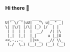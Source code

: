 ### Hi there 👋



      __  __    ____    _____   
    U|' \/ '|uU|  _"\ u|_ " _|  
    \| |\/| |/\| |_) |/  | |    
     | |  | |  |  __/   /| |\   
     |_|  |_|  |_|     u |_|U   
    <<,-,,-.   ||>>_   _// \\_  
     (./  \.) (__)__) (__) (__) 



<!--
**mayphyo03/mayphyo03** is a ✨ _special_ ✨ repository because its `README.md` (this file) appears on your GitHub profile.

Here are some ideas to get you started:

- 🔭 I’m currently working on ...
- 🌱 I’m currently learning ...
- 👯 I’m looking to collaborate on ...
- 🤔 I’m looking for help with ...
- 💬 Ask me about ...
- 📫 How to reach me: ...
- 😄 Pronouns: ...
- ⚡ Fun fact: ...
-->
